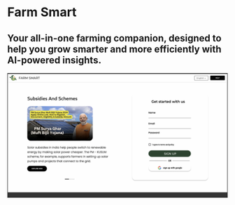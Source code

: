 # Farm Smart
## Your all-in-one farming companion, designed to help you grow smarter and more efficiently with AI-powered insights.
![farm smart](frontend/public/assets/image.png)




